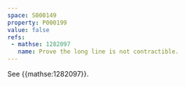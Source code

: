 ```yaml
---
space: S000149
property: P000199
value: false
refs:
 - mathse: 1282097
   name: Prove the long line is not contractible.
---
```


See {{mathse:1282097}}.
